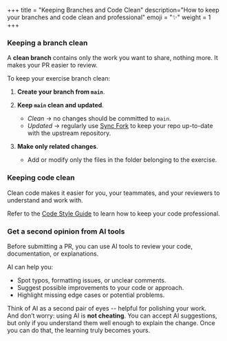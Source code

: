 +++
title = "Keeping Branches and Code Clean"
description="How to keep your branches and code clean and professional"
emoji = "✨"
weight = 1
+++

### Keeping a branch clean

A **clean branch** contains only the work you want to share, nothing more.
It makes your PR easier to review.

To keep your exercise branch clean:

1. **Create your branch from `main`**.

2. **Keep `main` clean and updated**.
    - _Clean_ -> no changes should be committed to `main`.
    - _Updated_ -> regularly use
     [Sync Fork](https://docs.github.com/en/pull-requests/collaborating-with-pull-requests/working-with-forks/syncing-a-fork)
     to keep your repo up-to-date with the upstream repository.

3. **Make only related changes**.
    - Add or modify only the files in the folder belonging to the exercise.

### Keeping code clean

Clean code makes it easier for you, your teammates, and your reviewers to understand and
work with.

Refer to the [Code Style Guide](https://programming.codeyourfuture.io/guides/reviewing/style-guide/)
to learn how to keep your code professional.

### Get a second opinion from AI tools

Before submitting a PR, you can use AI tools to review your code, documentation, or explanations.

AI can help you:
- Spot typos, formatting issues, or unclear comments.
- Suggest possible improvements to your code or approach.
- Highlight missing edge cases or potential problems.

Think of AI as a second pair of eyes -- helpful for polishing your work.  
And don’t worry: using AI is **not cheating**. You can accept AI suggestions, but only if you understand them well enough to explain the change. Once you can do that, the learning truly becomes yours.
